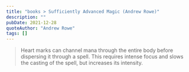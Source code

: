 ```yaml
---
title: "books > Sufficiently Advanced Magic (Andrew Rowe)"
description: ""
pubDate: 2021-12-28
quoteAuthor: "Andrew Rowe"
tags: []
---
```


> Heart marks can channel mana through the entire body before dispersing it through a spell. This requires intense focus and slows the casting of the spell, but increases its intensity.